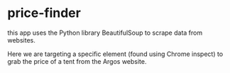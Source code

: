 # price-finder

this app uses the Python library BeautifulSoup to scrape data from websites.

Here we are targeting a specific element (found using Chrome inspect) to grab the price of a tent from the Argos website.

